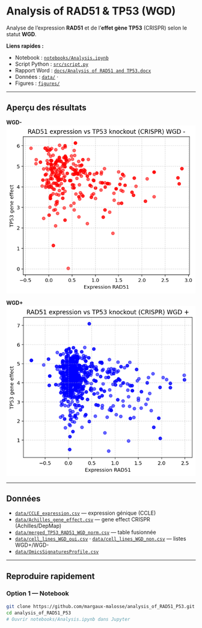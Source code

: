 # Analysis of RAD51 & TP53 (WGD)

Analyse de l’expression **RAD51** et de l’**effet gène TP53** (CRISPR) selon le statut **WGD**.

**Liens rapides :**
-  Notebook : [`notebooks/Analysis.ipynb`](notebooks/Analysis.ipynb)
-  Script Python : [`src/script.py`](src/script.py)
-  Rapport Word : [`docs/Analysis of RAD51 and TP53.docx`](docs/Analysis%20of%20RAD51%20and%20TP53.docx)
-  Données : [`data/`](data/) ·
-  Figures : [`figures/`](figures/)

---

## Aperçu des résultats

**WGD-**  
![RAD51 vs TP53 — WGD-](figures/Figure%20WGD-.png)

**WGD+**  
![RAD51 vs TP53 — WGD+](figures/Figure%20WGD%2B.png)

---

## Données

- [`data/CCLE_expression.csv`](data/CCLE_expression.csv) — expression génique (CCLE)
- [`data/Achilles_gene_effect.csv`](data/Achilles_gene_effect.csv) — gene effect CRISPR (Achilles/DepMap)
- [`data/merged_TP53_RAD51_WGD_norm.csv`](data/merged_TP53_RAD51_WGD_norm.csv) — table fusionnée
- [`data/cell_lines_WGD_oui.csv`](data/cell_lines_WGD_oui.csv) · [`data/cell_lines_WGD_non.csv`](data/cell_lines_WGD_non.csv) — listes WGD+/WGD-
- [`data/OmicsSignaturesProfile.csv`](data/OmicsSignaturesProfile.csv)

---

## Reproduire rapidement

### Option 1 — Notebook
```bash
git clone https://github.com/margaux-malosse/analysis_of_RAD51_P53.git
cd analysis_of_RAD51_P53
# Ouvrir notebooks/Analysis.ipynb dans Jupyter
